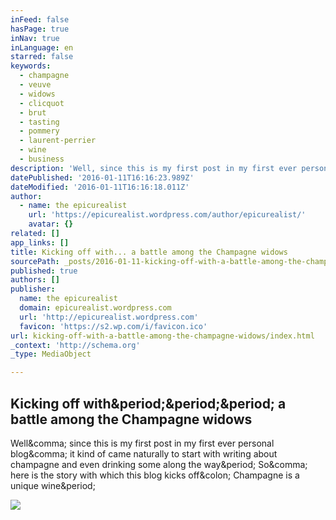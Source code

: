 ```yaml
---
inFeed: false
hasPage: true
inNav: true
inLanguage: en
starred: false
keywords:
  - champagne
  - veuve
  - widows
  - clicquot
  - brut
  - tasting
  - pommery
  - laurent-perrier
  - wine
  - business
description: 'Well, since this is my first post in my first ever personal blog, it kind of came naturally to start with writing about champagne and even drinking some along the way. So, here is the story with which this blog kicks off: Champagne is a unique wine.'
datePublished: '2016-01-11T16:16:23.989Z'
dateModified: '2016-01-11T16:16:18.011Z'
author:
  - name: the epicurealist
    url: 'https://epicurealist.wordpress.com/author/epicurealist/'
    avatar: {}
related: []
app_links: []
title: Kicking off with... a battle among the Champagne widows
sourcePath: _posts/2016-01-11-kicking-off-with-a-battle-among-the-champagne-widows.md
published: true
authors: []
publisher:
  name: the epicurealist
  domain: epicurealist.wordpress.com
  url: 'http://epicurealist.wordpress.com'
  favicon: 'https://s2.wp.com/i/favicon.ico'
url: kicking-off-with-a-battle-among-the-champagne-widows/index.html
_context: 'http://schema.org'
_type: MediaObject

---
```

<article style=""><h1>Kicking off with&amp;period;&amp;period;&amp;period; a battle among the Champagne widows</h1><p>Well&amp;comma; since this is my first post in my first ever personal blog&amp;comma; it kind of came naturally to start with writing about champagne and even drinking some along the way&amp;period; So&amp;comma; here is the story with which this blog kicks off&amp;colon; Champagne is a unique wine&amp;period;</p><img src="https://epicurealist.files.wordpress.com/2014/10/champagne_widows2.jpg?w=791&amp;h=592" /></article>
